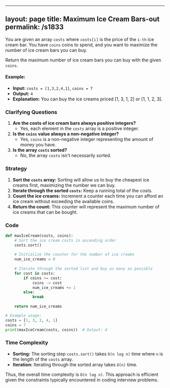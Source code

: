 
---
layout: page
title:  Maximum Ice Cream Bars-out
permalink: /s1833
---
You are given an array `costs` where `costs[i]` is the price of the `i-th` ice cream bar. You have `coins` coins to spend, and you want to maximize the number of ice cream bars you can buy. 

Return the maximum number of ice cream bars you can buy with the given `coins`.

#### Example:
- **Input:** `costs = [1,3,2,4,1]`, `coins = 7`
- **Output:** `4`
- **Explanation:** You can buy the ice creams priced [1, 3, 1, 2] or [1, 1, 2, 3].

### Clarifying Questions
1. **Are the costs of ice cream bars always positive integers?**
   - Yes, each element in the `costs` array is a positive integer.
2. **Is the `coins` value always a non-negative integer?**
   - Yes, `coins` is a non-negative integer representing the amount of money you have.
3. **Is the array `costs` sorted?**
   - No, the array `costs` isn't necessarily sorted.

### Strategy
1. **Sort the `costs` array:** Sorting will allow us to buy the cheapest ice creams first, maximizing the number we can buy.
2. **Iterate through the sorted `costs`:** Keep a running total of the costs. 
3. **Count the ice creams:** Increment a counter each time you can afford an ice cream without exceeding the available coins.
4. **Return the count:** This counter will represent the maximum number of ice creams that can be bought.

### Code
```python
def maxIceCream(costs, coins):
    # Sort the ice cream costs in ascending order
    costs.sort()
    
    # Initialize the counter for the number of ice creams
    num_ice_creams = 0
    
    # Iterate through the sorted list and buy as many as possible
    for cost in costs:
        if coins >= cost:
            coins -= cost
            num_ice_creams += 1
        else:
            break
    
    return num_ice_creams

# Example usage:
costs = [1, 3, 2, 4, 1]
coins = 7
print(maxIceCream(costs, coins))  # Output: 4
```

### Time Complexity
- **Sorting:** The sorting step `costs.sort()` takes `O(n log n)` time where `n` is the length of the `costs` array.
- **Iteration:** Iterating through the sorted array takes `O(n)` time.
  
Thus, the overall time complexity is `O(n log n)`. This approach is efficient given the constraints typically encountered in coding interview problems.